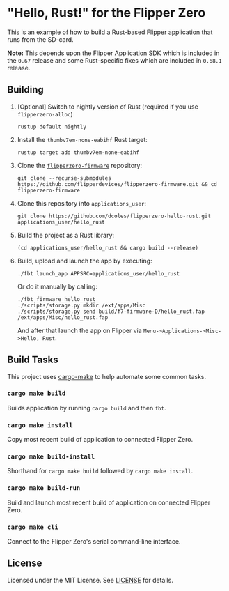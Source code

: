 # "Hello, Rust!" for the Flipper Zero

This is an example of how to build a Rust-based Flipper application that runs
from the SD-card.

**Note:** This depends upon the Flipper Application SDK which is included in
the `0.67` release and some Rust-specific fixes which are included in `0.68.1` release.

## Building

1. \[Optional\] Switch to nightly version of Rust (required if you use `flipperzero-alloc`)
    ```
    rustup default nightly
    ```
2. Install the `thumbv7em-none-eabihf` Rust target:
    ```
    rustup target add thumbv7em-none-eabihf
    ```
3. Clone the [`flipperzero-firmware`](https://github.com/flipperdevices/flipperzero-firmware) repository:
    ```
    git clone --recurse-submodules https://github.com/flipperdevices/flipperzero-firmware.git && cd flipperzero-firmware
    ```
4. Clone this repository into `applications_user`:
    ```
    git clone https://github.com/dcoles/flipperzero-hello-rust.git applications_user/hello_rust
    ```
5. Build the project as a Rust library:
    ```
    (cd applications_user/hello_rust && cargo build --release)
    ```
6. Build, upload and launch the app by executing:
    ```
    ./fbt launch_app APPSRC=applications_user/hello_rust
    ```
    Or do it manually by calling:
    ```
    ./fbt firmware_hello_rust
    ./scripts/storage.py mkdir /ext/apps/Misc
    ./scripts/storage.py send build/f7-firmware-D/hello_rust.fap /ext/apps/Misc/hello_rust.fap
    ```
    And after that launch the app on Flipper via `Menu->Applications->Misc->Hello, Rust`.

## Build Tasks

This project uses [cargo-make](https://crates.io/crates/cargo-make) to help
automate some common tasks.

### `cargo make build`

Builds application by running `cargo build` and then `fbt`.

### `cargo make install`

Copy most recent build of application to connected Flipper Zero.

### `cargo make build-install`

Shorthand for `cargo make build` followed by `cargo make install`.

### `cargo make build-run`

Build and launch most recent build of application on connected Flipper Zero.

### `cargo make cli`

Connect to the Flipper Zero's serial command-line interface.

## License

Licensed under the MIT License. See [LICENSE](LICENSE) for details.
